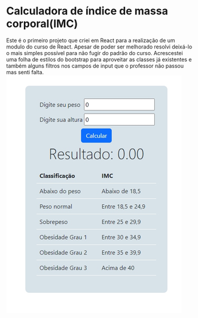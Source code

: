 # Calculadora de índice de massa corporal(IMC)

Este é o primeiro projeto que criei em React para a realização de um modulo do curso de React.
Apesar de poder ser melhorado resolvi deixá-lo o mais simples possível para não fugir do padrão do curso. Acrescestei uma folha de estilos do bootstrap para aproveitar as classes já existentes e também alguns filtros nos campos de input que o professor não passou mas senti falta.
![imagem](https://github.com/Maykopr/Calculadora-IMC-React/blob/main/public/print-calculadora.jpg)
